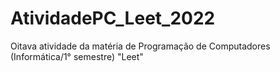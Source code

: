 # AtividadePC_Leet_2022
Oitava atividade da matéria de Programação de Computadores (Informática/1° semestre) "Leet"
